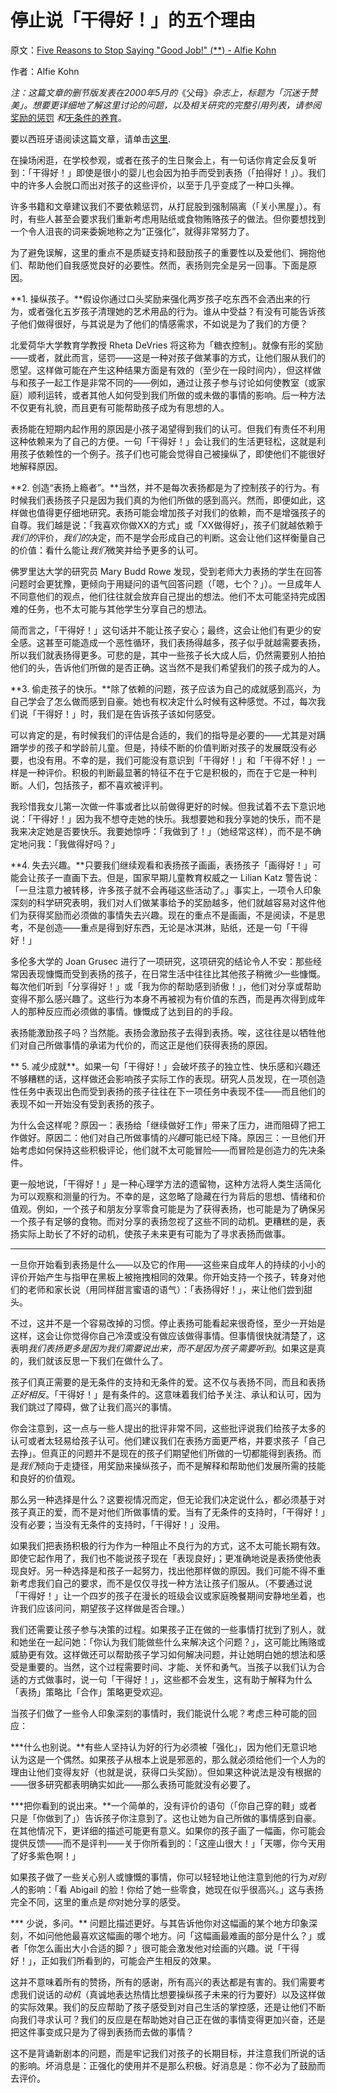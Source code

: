# 停止说「干得好！」的五个理由

原文：[Five Reasons to Stop Saying "Good Job!" (**) - Alfie Kohn](http://www.alfiekohn.org/article/five-reasons-stop-saying-good-job/)

作者：Alfie Kohn

*注：这篇文章的删节版发表在2000年5月的*《父母》*杂志上，标题为「沉迷于赞美」。想要更详细地了解这里讨论的问题，以及相关研究的完整引用列表，请参阅*[奖励的惩罚](https://www.alfiekohn.org/punished-rewards/) *和*[无条件的养育](https://www.alfiekohn.org/unconditional-parenting/)。

要以西班牙语阅读这篇文章，请单击[这里](https://www.alfiekohn.org/parenting/muybien.htm).

在操场闲逛，在学校参观，或者在孩子的生日聚会上，有一句话你肯定会反复听到：「干得好！」即使是很小的婴儿也会因为拍手而受到表扬（「拍得好！」）。我们中的许多人会脱口而出对孩子的这些评价，以至于几乎变成了一种口头禅。

许多书籍和文章建议我们不要依赖惩罚，从打屁股到强制隔离（「关小黑屋」）。有时，有些人甚至会要求我们重新考虑用贴纸或食物贿赂孩子的做法。但你要想找到一个令人沮丧的词来委婉地称之为“正强化”，就得非常努力了。

为了避免误解，这里的重点不是质疑支持和鼓励孩子的重要性以及爱他们、拥抱他们、帮助他们自我感觉良好的必要性。然而，表扬则完全是另一回事。下面是原因。

**1. 操纵孩子。**假设你通过口头奖励来强化两岁孩子吃东西不会洒出来的行为，或者强化五岁孩子清理她的艺术用品的行为。谁从中受益？有没有可能告诉孩子他们做得很好，与其说是为了他们的情感需求，不如说是为了我们的方便？

北爱荷华大学教育学教授 Rheta DeVries 将这称为「糖衣控制」。就像有形的奖励——或者，就此而言，惩罚——这是一种对孩子做某事的方式，让他们服从我们的愿望。这样做可能在产生这种结果方面是有效的（至少在一段时间内），但这样做与和孩子一起工作是非常不同的——例如，通过让孩子参与讨论如何使教室（或家庭）顺利运转，或者其他人如何受到我们所做的或未做的事情的影响。后一种方法不仅更有礼貌，而且更有可能帮助孩子成为有思想的人。

表扬能在短期内起作用的原因是小孩子渴望得到我们的认可。但我们有责任不利用这种依赖来为了自己的方便。一句「干得好！」会让我们的生活更轻松，这就是利用孩子依赖性的一个例子。孩子们也可能会觉得自己被操纵了，即使他们不能很好地解释原因。

**2. 创造“表扬上瘾者”。**当然，并不是每次表扬都是为了控制孩子的行为。有时候我们表扬孩子只是因为我们真的为他们所做的感到高兴。然而，即便如此，这样做也值得更仔细地研究。表扬可能会增加孩子对我们的依赖，而不是增强孩子的自尊。我们越是说：「我喜欢你做XX的方式」或「XX做得好」，孩子们就越依赖于*我们的*评价，*我们的*决定，而不是学会形成自己的判断。这会让他们这样衡量自己的价值：看什么能让*我们*微笑并给予更多的认可。

佛罗里达大学的研究员 Mary Budd Rowe 发现，受到老师大力表扬的学生在回答问题时会更犹豫，更倾向于用疑问的语气回答问题（「嗯，七个？」）。一旦成年人不同意他们的观点，他们往往就会放弃自己提出的想法。他们不太可能坚持完成困难的任务，也不太可能与其他学生分享自己的想法。

简而言之，「干得好！」这句话并不能让孩子安心；最终，这会让他们有更少的安全感。这甚至可能造成一个恶性循环，我们表扬得越多，孩子似乎就越需要表扬，所以我们就表扬得更多。可悲的是，其中一些孩子长大成人后，仍然需要别人拍拍他们的头，告诉他们所做的是否正确。这当然不是我们希望我们的孩子成为的人。

**3. 偷走孩子的快乐。**除了依赖的问题，孩子应该为自己的成就感到高兴，为自己学会了怎么做而感到自豪。她也有权决定什么时候有这种感觉。不过，每次我们说「干得好！」时，我们是在告诉孩子该如何感受。

可以肯定的是，有时候我们的评估是合适的，我们的指导是必要的——尤其是对蹒跚学步的孩子和学龄前儿童。但是，持续不断的价值判断对孩子的发展既没有必要，也没有用。不幸的是，我们可能没有意识到「干得好！」和「干得不好！」一样是一种评价。积极的判断最显著的特征不在于它是积极的，而在于它是一种判断。人们，包括孩子，都不喜欢被评判。

我珍惜我女儿第一次做一件事或者比以前做得更好的时候。但我试着不去下意识地说：「干得好！」因为我不想夺走她的快乐。我想要她和我分享她的快乐，而不是我来决定她是否要快乐。我要她惊呼：「我做到了！」（她经常这样），而不是不确定地问我：「我做得好吗？」

**4. 失去兴趣。**只要我们继续观看和表扬孩子画画，表扬孩子「画得好！」可能会让孩子一直画下去。但是，国家早期儿童教育权威之一 Lilian Katz 警告说：「一旦注意力被转移，许多孩子就不会再碰这些活动了。」事实上，一项令人印象深刻的科学研究表明，我们对人们做某事给予的奖励越多，他们就越容易对这件他们为获得奖励而必须做的事情失去兴趣。现在的重点不是画画，不是阅读，不是思考，不是创造——重点是得到好东西，无论是冰淇淋，贴纸，还是一句「干得好！」

多伦多大学的 Joan Grusec 进行了一项研究，这项研究的结论令人不安：那些经常因表现慷慨而受到表扬的孩子，在日常生活中往往比其他孩子稍微*少*一些慷慨。每次他们听到「分享得好！」或「我为你的帮助感到骄傲！」，他们对分享或帮助变得不那么感兴趣了。这些行为本身不再被视为有价值的东西，而是再次得到成年人的那种反应而必须做的事情。慷慨成了达到目的的手段。

表扬能激励孩子吗？当然能。表扬会激励孩子去得到表扬。唉，这往往是以牺牲他们对自己所做事情的承诺为代价的，而这正是他们获得表扬的原因。

** 5. 减少成就**。如果一句「干得好！」会破坏孩子的独立性、快乐感和兴趣还不够糟糕的话，这样做还会影响孩子实际工作的表现。研究人员发现，在一项创造性任务中表现出色而受到表扬的孩子往往在下一项任务中表现不佳——而且他们的表现不如一开始没有受到表扬的孩子。

为什么会这样呢？原因一：表扬给「继续做好工作」带来了压力，进而阻碍了把工作做好。原因二：他们对自己所做事情的*兴趣*可能已经下降。原因三：一旦他们开始考虑如何保持这些积极评论，他们就不太可能冒险——而冒险是创造力的先决条件。

更一般地说，「干得好！」是一种心理学方法的遗留物，这种方法将人类生活简化为可以观察和测量的行为。不幸的是，这忽略了隐藏在行为背后的思想、情绪和价值观。例如，一个孩子和朋友分享零食可能是为了获得表扬，也可能是为了确保另一个孩子有足够的食物。而对分享的表扬忽视了这些不同的动机。更糟糕的是，表扬实际上助长了不好的动机，使孩子未来更有可能为了寻求表扬而做事。

---

一旦你开始看到表扬是什么——以及它的作用——这些来自成年人的持续的小小的评价开始产生与指甲在黑板上被拖拽相同的效果。你开始支持一个孩子，转身对他们的老师和家长说（用同样甜言蜜语的语气）：「表扬得好！」，来让他们尝到甜头。

不过，这并不是一个容易改掉的习惯。停止表扬可能看起来很奇怪，至少一开始是这样，这会让你觉得你自己冷漠或没有做应该做得事情。但事情很快就清楚了，这表明*我们表扬更多是因为我们需要说出来，而不是因为孩子需要听到*。如果这是真的，我们就该反思一下我们在做什么了。

孩子们真正需要的是无条件的支持和无条件的爱。这不仅与表扬不同，而且和表扬*正好相反*。「干得好！」是有条件的。这意味着我们给予关注、承认和认可，因为我们跳过了障碍，做了让我们高兴的事情。

你会注意到，这一点与一些人提出的批评非常不同，这些批评说我们给孩子太多的认可或者太轻易给孩子认可。他们建议我们在表扬方面更严格，并要求孩子「自己去挣」。但真正的问题并不是现在的孩子们期望他们所做的一切都能得到表扬。而是*我们*倾向于走捷径，用奖励来操纵孩子，而不是解释和帮助他们发展所需的技能和良好的价值观。

那么另一种选择是什么？这要视情况而定，但无论我们决定说什么，都必须基于对孩子真正的爱，而不是对他们所做事情的爱。当有了无条件的支持时，「干得好！」没有必要；当没有无条件的支持时，「干得好！」没用。

如果我们把表扬积极的行为作为一种阻止不良行为的方式，这不太可能长期有效。即使它起作用了，我们也不能说孩子现在「表现良好」；更准确地说是表扬使他表现良好。另一种选择是和孩子一起努力，找出他那样做的原因。我们可能不得不重新考虑我们自己的要求，而不是仅仅寻找一种方法让孩子们服从。（不要通过说「干得好！」让一个四岁的孩子在漫长的班级会议或家庭晚餐期间安静地坐着，也许我们应该问问，期望孩子这样做是否合理。）

我们还需要让孩子参与决策的过程。如果孩子正在做的一些事情打扰到了别人，就和她坐在一起问她：「你认为我们能做些什么来解决这个问题？」，这可能比贿赂或威胁更有效。这样做还可以帮助孩子学习如何解决问题，并让她明白她的想法和感受是重要的。当然，这个过程需要时间、才能、关怀和勇气。当孩子以我们认为合适的方式做事时，说一句「干得好！」，这些都不会发生，这有助于解释为什么「表扬」策略比「合作」策略更受欢迎。

当孩子们做了一些令人印象深刻的事情时，我们能说什么呢？考虑三种可能的回应：

***什么也别说。**有些人坚持认为好的行为必须被「强化」，因为他们无意识地认为这是一个偶然。如果孩子从根本上说是邪恶的，那么就必须给他们一个人为的理由让他们变得友好（也就是说，获得口头奖励）。但如果这种说法是没有根据的——很多研究都表明确实如此——那么表扬可能就没有必要了。

***把你看到的说出来。**一个简单的，没有评价的语句（「你自己穿的鞋」或者只是「你做到了」）告诉孩子你注意到了。这也让她为自己所做的事情感到自豪。在其他情况下，更详细的描述可能更有意义。如果你的孩子画了一幅画，你可能会提供反馈——而不是评判——关于你所看到的：「这座山很大！」「天哪，你今天用了好多紫色啊！」

如果孩子做了一些关心别人或慷慨的事情，你可以轻轻地让他注意到他的行为*对别人*的影响：「看 Abigail 的脸！你给了她一些零食，她现在似乎很高兴。」这与表扬完全不同，这里的重点是*你*对她分享的感受。

*** 少说，多问。** 问题比描述更好。与其告诉他你对这幅画的某个地方印象深刻，不如问他他最喜欢这幅画的哪个地方。问「这幅画最难画的部分是什么？」或者「你怎么画出大小合适的脚？」很可能会激发他对绘画的兴趣。说「干得好！」，正如我们所看到的，可能会产生相反的效果。

这并不意味着所有的赞扬，所有的感谢，所有高兴的表达都是有害的。我们需要考虑我们说话的*动机*（真诚地表达热情比想要操纵孩子未来的行为要好）以及这样做的实际效果。我们的反应帮助了孩子感受到对自己生活的掌控感，还是让他们不断向我们寻求认可？我们的反应是在帮助她对自己正在做的事情变得更加兴奋，还是把这件事变成只是为了得到表扬而去做的事情？

这不是背诵新剧本的问题，而是牢记我们对孩子的长期目标，并注意我们所说的话的影响。坏消息是：正强化的使用并不是那么积极。好消息是：你不必为了鼓励而去评价。